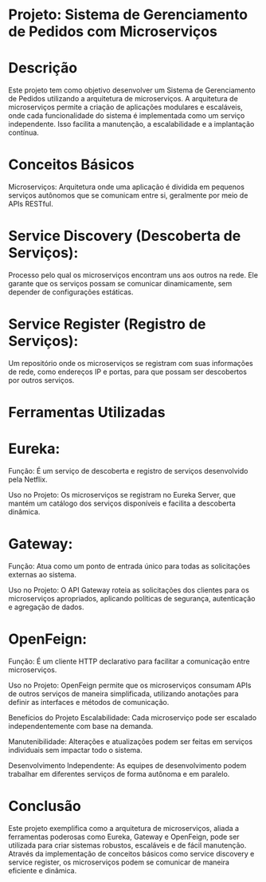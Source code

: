 # Projeto: Sistema de Gerenciamento de Pedidos com Microserviços

# Descrição
Este projeto tem como objetivo desenvolver um Sistema de Gerenciamento de Pedidos utilizando a arquitetura de microserviços. A arquitetura de microserviços permite a criação de aplicações modulares e escaláveis, onde cada funcionalidade do sistema é implementada como um serviço independente. Isso facilita a manutenção, a escalabilidade e a implantação contínua.

# Conceitos Básicos
Microserviços: Arquitetura onde uma aplicação é dividida em pequenos serviços autônomos que se comunicam entre si, geralmente por meio de APIs RESTful.

# Service Discovery (Descoberta de Serviços): 
Processo pelo qual os microserviços encontram uns aos outros na rede. Ele garante que os serviços possam se comunicar dinamicamente, sem depender de configurações estáticas.

# Service Register (Registro de Serviços):
Um repositório onde os microserviços se registram com suas informações de rede, como endereços IP e portas, para que possam ser descobertos por outros serviços.

# Ferramentas Utilizadas

# Eureka:

Função: É um serviço de descoberta e registro de serviços desenvolvido pela Netflix.

Uso no Projeto: Os microserviços se registram no Eureka Server, que mantém um catálogo dos serviços disponíveis e facilita a descoberta dinâmica.

# Gateway:

Função: Atua como um ponto de entrada único para todas as solicitações externas ao sistema.

Uso no Projeto: O API Gateway roteia as solicitações dos clientes para os microserviços apropriados, aplicando políticas de segurança, autenticação e agregação de dados.

# OpenFeign:

Função: É um cliente HTTP declarativo para facilitar a comunicação entre microserviços.

Uso no Projeto: OpenFeign permite que os microserviços consumam APIs de outros serviços de maneira simplificada, utilizando anotações para definir as interfaces e métodos de comunicação.

Benefícios do Projeto
Escalabilidade: Cada microserviço pode ser escalado independentemente com base na demanda.

Manutenibilidade: Alterações e atualizações podem ser feitas em serviços individuais sem impactar todo o sistema.

Desenvolvimento Independente: As equipes de desenvolvimento podem trabalhar em diferentes serviços de forma autônoma e em paralelo.

# Conclusão
Este projeto exemplifica como a arquitetura de microserviços, aliada a ferramentas poderosas como Eureka, Gateway e OpenFeign, pode ser utilizada para criar sistemas robustos, escaláveis e de fácil manutenção. Através da implementação de conceitos básicos como service discovery e service register, os microserviços podem se comunicar de maneira eficiente e dinâmica.
